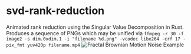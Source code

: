 # svd-rank-reduction
Animated rank reduction using the Singular Value Decomposition in Rust.
Produces a sequence of PNGs which may be unified via
`ffmpeg -r 30 -f image2 -s dim.0xdim.1 -i "filename %d.png" -vcodec libx264 -crf 17 -pix_fmt yuv420p filename.mp4`
![Fractal Brownian Motion Noise Example](example_fbm.gif)
